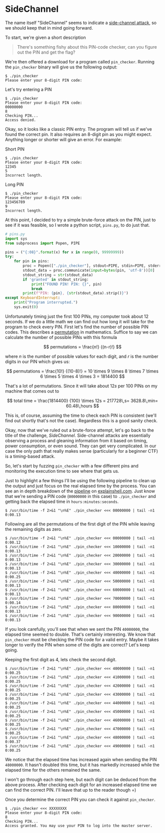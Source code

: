 <script type="text/javascript"
  src="https://cdnjs.cloudflare.com/ajax/libs/mathjax/2.7.0/MathJax.js?config=TeX-AMS_CHTML">
</script>
<script type="text/x-mathjax-config">
  MathJax.Hub.Config({
    tex2jax: {
      inlineMath: [['$','$'], ['\\(','\\)']],
      processEscapes: true},
      jax: ["input/TeX","input/MathML","input/AsciiMath","output/CommonHTML"],
      extensions: ["tex2jax.js","mml2jax.js","asciimath2jax.js","MathMenu.js","MathZoom.js","AssistiveMML.js", "[Contrib]/a11y/accessibility-menu.js"],
      TeX: {
      extensions: ["AMSmath.js","AMSsymbols.js","noErrors.js","noUndefined.js"],
      equationNumbers: {
      autoNumber: "AMS"
      }
    }
  });
</script>
# SideChannel
The name itself "SideChannel" seems to indicate a [side-channel attack](https://en.wikipedia.org/wiki/Side-channel_attack), so we should keep that in mind going forward.

To start, we're given a short description
> There's something fishy about this PIN-code checker, can you figure out the PIN and get the flag?


We're then offered a download for a program called `pin_checker`.
Running the `pin_checker` binary will give us the following output:
```console
$ ./pin_checker
Please enter your 8-digit PIN code:

```

Let's try entering a PIN 

```console
$ ./pin_checker
Please enter your 8-digit PIN code:
00000000
8
Checking PIN...
Access denied.
```
 
Okay, so it looks like a classic PIN entry. The program will tell us if we've found the correct pin. It also requires an 8-digit pin as you might expect. Anything longer or shorter will give an error. For example:

Short PIN
```console
$ ./pin_checker
Please enter your 8-digit PIN code:
12345
5
Incorrect length.
```

Long PIN
```console
$ ./pin_checker
Please enter your 8-digit PIN code:
123456789
9
Incorrect length.
```

At this point, I decided to try a simple brute-force attack on the PIN, just to see if it was feasible, so I wrote a python script, `pins.py`, to do just that.
```python
# pins.py
import sys
from subprocess import Popen, PIPE

pins = ("{:08}".format(x) for x in range(0, 99999999))
try:
    for pin in pins:
        proc = Popen(["./pin_checker"], stdout=PIPE, stdin=PIPE, stderr=PIPE)
        stdout_data = proc.communicate(input=bytes(pin, 'utf-8'))[0]
        stdout_string = str(stdout_data)
        if 'granted' in stdout_string:
            print("FOUND PIN! PIN: {}", pin)
            break
        print(f"PIN: {pin}, {str(stdout_data).strip()}")
except KeyboardInterrupt:
    print("Program interrupted.")
    sys.exit(0)
```

Unfortunately timing just the first 100 PINs, my computer took about 12 seconds.
If we do a little math we can find out how long it will take for the program to check every PIN. First let's find the number of possible PIN codes. This describes a [permutation](https://en.wikipedia.org/wiki/Permutation) in mathematics. Suffice to say we can calculate the number of possible PINs with this formula 

$$
permutations = \frac{n!} {(n-r)!}
$$

where $n$ is the number of possible values for each digit, and $r$ is the number digits in our PIN which gives us:

$$
permutations = \frac{10!} {(10-8)!} = 10 \times 9 \times 8 \times 7 \times 6 \times 5 \times 4 \times 3 = 1814400
$$ 

That's a lot of permutations. Since it will take about $12s$ per 100 PINs on my machine that comes out to 

$$
total time = \frac{1814400} {100} \times 12s = 217728\,s= 3628.8\,min= 60.48\,hours
$$

This is, of course, assuming the time to check each PIN is consistent (we'll find out shortly that's not the case). Regardless this is a good sanity check.

Okay, now that we've ruled out a brute-force attempt, let's go back to the title of the challenge, *SideChannel*. Side-channel attacks are essentially observing a process and gleaning information from it based on timing, power consumption, or even sound. They can get very complicated. In our case the only path that really makes sense (particularly for a beginner CTF) is a timing-based attack.

So, let's start by fuzzing `pin_checker` with a few different pins and monitoring the execution time to see where that gets us.

Just to highlight a few things I'll be using the following pipeline to clean up the output and just focus on the real elapsed time by the process. You can see an in depth breakdown of the [pipeline](https://explainshell.com/explain?cmd=%24+%2Fusr%2Fbin%2Ftime+-f+2%3E%261+%22%5Cn%25E%22+.%2Fpin_checker+%3C%3C%3C+00000000+%7C+tail+-n1+0%3A00.13) on [explainshell.com](https://explainshell.com/). Just know that we're sending a PIN code (`00000000` in this case) to `./pin_checker` and getting back the elapsed time in `hours:minutes:seconds`.
```console
$ /usr/bin/time -f 2>&1 "\n%E" ./pin_checker <<< 00000000 | tail -n1
0:00.13
```

Following are all the permutations of the first digit of the PIN while leaving the remaining digits as zero.
```console
$ /usr/bin/time -f 2>&1 "\n%E" ./pin_checker <<< 00000000 | tail -n1
0:00.12
$ /usr/bin/time -f 2>&1 "\n%E" ./pin_checker <<< 10000000 | tail -n1
0:00.13
$ /usr/bin/time -f 2>&1 "\n%E" ./pin_checker <<< 20000000 | tail -n1
0:00.13
$ /usr/bin/time -f 2>&1 "\n%E" ./pin_checker <<< 30000000 | tail -n1
0:00.13
$ /usr/bin/time -f 2>&1 "\n%E" ./pin_checker <<< 40000000 | tail -n1
0:00.25
$ /usr/bin/time -f 2>&1 "\n%E" ./pin_checker <<< 50000000 | tail -n1
0:00.13
$ /usr/bin/time -f 2>&1 "\n%E" ./pin_checker <<< 60000000 | tail -n1
0:00.13
$ /usr/bin/time -f 2>&1 "\n%E" ./pin_checker <<< 70000000 | tail -n1
0:00.14
$ /usr/bin/time -f 2>&1 "\n%E" ./pin_checker <<< 80000000 | tail -n1
0:00.13
$ /usr/bin/time -f 2>&1 "\n%E" ./pin_checker <<< 90000000 | tail -n1
0:00.13
```

If you look carefully, you'll see that when we sent the PIN `40000000`, the elapsed time seemed to double. That's certainly interesting. We know that `pin_checker` must be checking the PIN code for a valid entry. Maybe it takes longer to verify the PIN when some of the digits are correct? Let's keep going.

Keeping the first digit as 4, lets check the second digit.
```console
$ /usr/bin/time -f 2>&1 "\n%E" ./pin_checker <<< 40000000 | tail -n1
0:00.25
$ /usr/bin/time -f 2>&1 "\n%E" ./pin_checker <<< 41000000 | tail -n1
0:00.25
$ /usr/bin/time -f 2>&1 "\n%E" ./pin_checker <<< 42000000 | tail -n1
0:00.25
$ /usr/bin/time -f 2>&1 "\n%E" ./pin_checker <<< 43000000 | tail -n1
0:00.25
$ /usr/bin/time -f 2>&1 "\n%E" ./pin_checker <<< 44000000 | tail -n1
0:00.25
$ /usr/bin/time -f 2>&1 "\n%E" ./pin_checker <<< 45000000 | tail -n1
0:00.25
$ /usr/bin/time -f 2>&1 "\n%E" ./pin_checker <<< 46000000 | tail -n1
0:00.25
$ /usr/bin/time -f 2>&1 "\n%E" ./pin_checker <<< 47000000 | tail -n1
0:00.25
$ /usr/bin/time -f 2>&1 "\n%E" ./pin_checker <<< 48000000 | tail -n1
0:00.37
$ /usr/bin/time -f 2>&1 "\n%E" ./pin_checker <<< 49000000 | tail -n1
0:00.25
```
We notice that the elapsed time has increased again when sending the PIN `48000000`. It hasn't doubled this time, but it has markedly increased while the elapsed time for the others remained the same.

I won't go through each step here, but each digit can be deduced from the above process. After checking each digit for an increased elapsed time we can find the correct PIN. I'll leave that up to the reader though =)

Once you determine the correct PIN you can check it against `pin_checker`.
```console
$ ./pin_checker <<< XXXXXXXX
Please enter your 8-digit PIN code:
8
Checking PIN...
Access granted. You may use your PIN to log into the master server.
```
